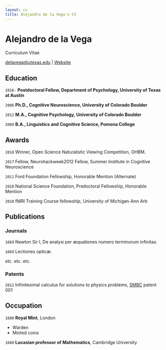 ```yaml
---
layout: cv
title: Alejandro de la Vega's CV
---
```

# Alejandro de la Vega
Curriculum Vitae

<div id="webaddress">
<a href="mailto:delavega@utexas.edu">delavega@utexas.edu</a>
| <a href="http://adelavega@github.io">Website</a>
</div>

## Education

`2016-`
__Postdoctoral Fellow, Department of Psychology, University of Texas at Austin__

`2006`
__Ph.D., Cognitive Neuroscience, University of Colorado Boulder__

`2012`
__M.A., Cognitive Psychology, University of Colorado Boulder__

`2009`
__B.A., Linguistics and Cognitive Science, Pomona College__



## Awards

`2018`
Winner, Open Science Naturalistic Viewing Competition, OHBM.

`2017` 
Fellow, Neurohackweek2012 Fellow, Summer Institute in Cognitive Neuroscience

`2011` 
Ford Foundation Fellowship, Honorable Mention (Alternate)

`2010` 
National Science Foundation, Predoctoral Fellowship, Honorable Mention

`2010` 
fMRI Training Course fellowship, University of Michigan-Ann Arb



## Publications

<!-- A list is also available [online](http://scholar.google.co.uk/citations?user=LTOTl0YAAAAJ) -->

### Journals

`1669`
Newton Sir I, De analysi per æquationes numero terminorum infinitas. 

`1669`
Lectiones opticæ.

etc. etc. etc.

### Patents

`2012`
Infinitesimal calculus for solutions to physics problems, [SMBC](http://www.techdirt.com/articles/20121011/09312820678/if-patents-had-been-around-time-newton.shtml) patent 001


## Occupation

`1600`
__Royal Mint__, London

- Warden
- Minted coins

`1600`
__Lucasian professor of Mathematics__, Cambridge University



<!-- ### Footer

Last updated: May 2013 -->


